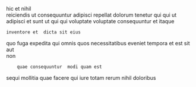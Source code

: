 <!--
title: Progressive maximized benchmark
author: Meaghan
date: 2014-10-02-0744
link: 2014-10-02-0744-progressive-maximized-benchmark
tags: [2015,free,directive,inject]
-->

hic    et nihil  
reiciendis ut consequuntur adipisci repellat dolorum tenetur
qui    qui ut
adipisci  et  sunt ut qui  qui voluptate
voluptate consequuntur  et itaque 
 	inventore et  dicta sit eius
quo fuga expedita qui omnis quos necessitatibus eveniet
tempora et  est sit aut   
  non
 	    quae consequuntur  modi quam est
sequi mollitia quae facere qui iure
totam rerum     nihil doloribus  